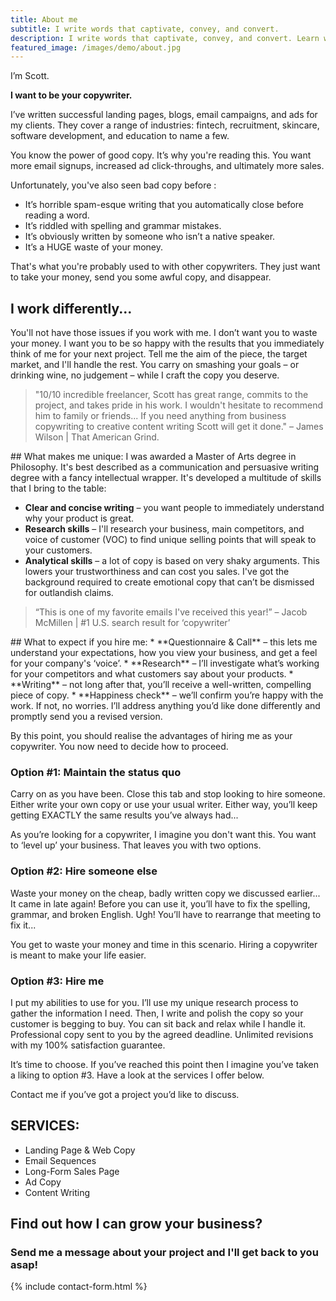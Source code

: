 ```yaml
---
title: About me
subtitle: I write words that captivate, convey, and convert.
description: I write words that captivate, convey, and convert. Learn what I can do for you | Scott O'Neill – Freelance Copywriter & Content Writer
featured_image: /images/demo/about.jpg
---
```


I’m Scott.

**I want to be your copywriter.**

I’ve written successful landing pages, blogs, email campaigns, and ads for my clients. They cover a range of industries: fintech, recruitment, skincare, software development, and education to name a few.

You know the power of good copy. It’s why you're reading this. You want more email signups, increased ad click-throughs, and ultimately more sales.

Unfortunately, you've also seen bad copy before :
 * It’s horrible spam-esque writing that you automatically close before reading a word.
 * It’s riddled with spelling and grammar mistakes.
 * It’s obviously written by someone who isn’t a native speaker.
 * It’s a HUGE waste of your money.

That's what you're probably used to with other copywriters. They just want to take your money, send you some awful copy, and disappear. 
## I work differently...

You'll not have those issues if you work with me. I don’t want you to waste your money. I want you to be so happy with the results that you immediately think of me for your next project. Tell me the aim of the piece, the target market, and I'll handle the rest. You carry on smashing your goals – or drinking wine, no judgement – while I craft the copy you deserve.

<blockquote>"10/10 incredible freelancer, Scott has great range, commits to the project, and takes pride in his work. I wouldn't hesitate to recommend him to family or friends... If you need anything from business copywriting to creative content writing Scott will get it done." – James Wilson | That American Grind. </blockquote>
## What makes me unique:
I was awarded a Master of Arts degree in Philosophy. It's best described as a communication and persuasive writing degree with a fancy intellectual wrapper. It's developed a multitude of skills that I bring to the table:

 * **Clear and concise writing** – you want people to immediately understand why your product is great.
 * **Research skills** – I'll research your business, main competitors, and voice of customer (VOC) to find unique selling points that will speak to your customers.
 * **Analytical skills** – a lot of copy is based on very shaky arguments. This lowers your trustworthiness and can cost you sales. I've got the background required to create emotional copy that can’t be dismissed for outlandish claims.

<blockquote>“This is one of my favorite emails I've received this year!” – Jacob McMillen | #1 U.S. search result for ‘copywriter’</blockquote>
## What to expect if you hire me:
 * **Questionnaire & Call** – this lets me understand your expectations, how you view your business, and get a feel for your company's ‘voice’.
 * **Research** –  I’ll investigate what’s working for your competitors and what customers say about your products.
 * **Writing** – not long after that, you’ll receive a well-written, compelling piece of copy.
 * **Happiness check** – we’ll confirm you’re happy with the work. If not, no worries. I’ll address anything you’d like done differently and promptly send you a revised version.

By this point, you should realise the advantages of hiring me as your copywriter. You now need to decide how to proceed.
### Option #1: Maintain the status quo

Carry on as you have been. Close this tab and stop looking to hire someone. Either write your own copy or use your usual writer. Either way, you’ll keep getting EXACTLY the same results you’ve always had...

As you’re looking for a copywriter, I imagine you don't want this. You want to ‘level up’ your business. That leaves you with two options.

### Option #2: Hire someone else

Waste your money on the cheap, badly written copy we discussed earlier... It came in late again! Before you can use it, you’ll have to fix the spelling, grammar, and broken English. Ugh! You’ll have to rearrange that meeting to fix it...

You get to waste your money and time in this scenario. Hiring a copywriter is meant to make your life easier.

### Option #3: Hire me

I put my abilities to use for you. I’ll use my unique research process to gather the information I need. Then, I write and polish the copy so your customer is begging to buy. You can sit back and relax while I handle it. Professional copy sent to you by the agreed deadline. Unlimited revisions with my 100% satisfaction guarantee.

It’s time to choose. If you’ve reached this point then I imagine you’ve taken a liking to option #3. Have a look at the services I offer below. 

Contact me if you’ve got a project you’d like to discuss.

## SERVICES:

* Landing Page & Web Copy
* Email Sequences
* Long-Form Sales Page
* Ad Copy
* Content Writing

## Find out how I can grow your business? 
### Send me a message about your project and I'll get back to you asap!
{% include contact-form.html %}


